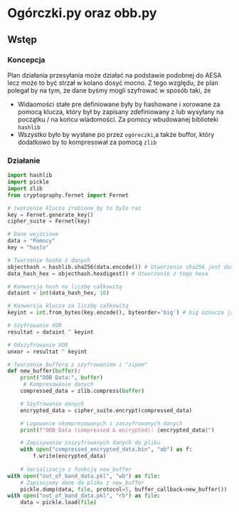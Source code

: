 # Ogórczki.py oraz obb.py
## Wstęp
### Koncepcja
Plan działania przesyłania może działać na podstawie podobnej do AESA lecz może to być strzał w kolano dosyć mocno.
Z tego względu, że plan polegał by na tym, że dane byśmy mogli szyfrować w sposób taki, że 
- Widaomości stałe pre definiowane były by hashowane i xorowane za pomocą klucza, który był by zapisany zdefiniowany z 
lub wysyłany na początku / na końcu wiadomości. Za pomocy wbudowanej biblioteki `hashlib`
- Wszystko było by wysłane po przez `ogóreczki`,a także buffor, który dodatkowo by to kompresował za pomocą `zlib`

### Działanie
```python
import hashlib
import pickle
import zlib
from cryptography.fernet import Fernet

# tworzenie klucza zrobione by to było raz
key = Fernet.generate_key()
cipher_suite = Fernet(key)

# Dane wejściowe
data = "Pomocy"
key = "haslo"

# Tworzenie hasha z danych
objecthash = hashlib.sha256(data.encode()) # Utworzenie sha256 jest dostępne 512 -> <sha256 _hashlib.HASH object @ 0x0000022D3CBFBBD0>
data_hash_hex = objecthash.hexdigest() # Utworzenie z tego hexa 

# Konwersja hash na liczbę całkowitą
dataint = int(data_hash_hex, 16)

# Konwersja klucza na liczbę całkowitą
keyint = int.from_bytes(key.encode(), byteorder='big') # big oznacza jakieś coś jest jeszcze little (trochę nie zrozumiałem)

# Szyfrowanie XOR
resultat = dataint ^ keyint

# Odszyfrowanie XOR
unxor = resultat ^ keyint

# Tworzenie buffera z szyfrowaniem i "zipem"
def new_buffer(buffer):
    print("OOB Data:", buffer)
     # Kompresowanie danych
    compressed_data = zlib.compress(buffer)

    # Szyfrowanie danych
    encrypted_data = cipher_suite.encrypt(compressed_data)

    # Logowanie skompresowanych i zaszyfrowanych danych
    print(f"OOB Data (compressed & encrypted): {encrypted_data}")

    # Zapisywanie zaszyfrowanych danych do pliku
    with open("compressed_encrypted_data.bin", "ab") as f:
        f.write(encrypted_data)
    
    # Serializacja z funkcją new_buffer
with open("out_of_band_data.pkl", "wb") as file:
    # Zapisujemy dane do pliku z new_buffer 
    pickle.dump(data, file, protocol=5, buffer_callback=new_buffer())
with open("out_of_band_data.pkl", "rb") as file:
    data = pickle.load(file)
```